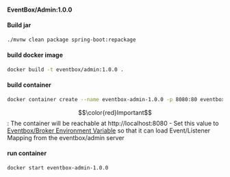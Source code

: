 #### EventBox/Admin:1.0.0

#### Build jar
```bash
./mvnw clean package spring-boot:repackage
```

#### build docker image
```bash
docker build -t eventbox/admin:1.0.0 .
```

#### build container
```bash
docker container create --name eventbox-admin-1.0.0 -p 8080:80 eventbox/admin:1.0.0
```

$$\color{red}Important$$ : The container will be reachable at http://localhost:8080 - Set this value to [Eventbox/Broker Environment Variable](https://github.com/cherattk/eventbox-broker?tab=readme-ov-file#set-required-environment-variable) so that it can load Event/Listener Mapping from the eventbox/admin server

#### run container
```bash
docker start eventbox-admin-1.0.0
```